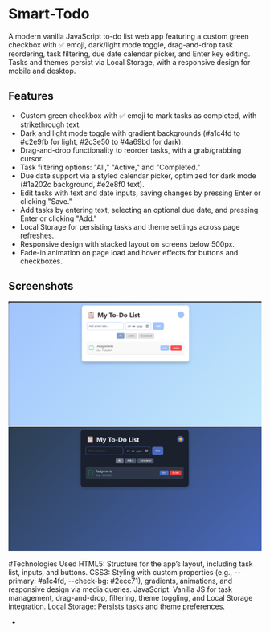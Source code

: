 # Smart-Todo

A modern vanilla JavaScript to-do list web app featuring a custom green checkbox with ✅ emoji, dark/light mode toggle, drag-and-drop task reordering, task filtering, due date calendar picker, and Enter key editing. Tasks and themes persist via Local Storage, with a responsive design for mobile and desktop.

## Features
- Custom green checkbox with ✅ emoji to mark tasks as completed, with strikethrough text.
- Dark and light mode toggle with gradient backgrounds (#a1c4fd to #c2e9fb for light, #2c3e50 to #4a69bd for dark).
- Drag-and-drop functionality to reorder tasks, with a grab/grabbing cursor.
- Task filtering options: "All," "Active," and "Completed."
- Due date support via a styled calendar picker, optimized for dark mode (#1a202c background, #e2e8f0 text).
- Edit tasks with text and date inputs, saving changes by pressing Enter or clicking "Save."
- Add tasks by entering text, selecting an optional due date, and pressing Enter or clicking "Add."
- Local Storage for persisting tasks and theme settings across page refreshes.
- Responsive design with stacked layout on screens below 500px.
- Fade-in animation on page load and hover effects for buttons and checkboxes.

## Screenshots
![Light Mode](https://github.com/Chandrashekhar-K-E/Smart-Todo/blob/3a7b322b407cff2f45ca9bf139c6bcf42fa56e9e/Screenshot%202025-06-10%20230859.png)  
![Dark Mode](https://github.com/Chandrashekhar-K-E/Smart-Todo/blob/c6947346385cbea4ea7301eba836298f472a3a38/Screenshot%202025-06-10%20230941.png)

#Technologies Used
HTML5: Structure for the app’s layout, including task list, inputs, and buttons.
CSS3: Styling with custom properties (e.g., --primary: #a1c4fd, --check-bg: #2ecc71), gradients, animations, and responsive design via media queries.
JavaScript: Vanilla JS for task management, drag-and-drop, filtering, theme toggling, and Local Storage integration.
Local Storage: Persists tasks and theme preferences.

- 
